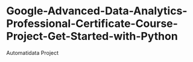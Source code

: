 # Google-Advanced-Data-Analytics-Professional-Certificate-Course-Project-Get-Started-with-Python
Automatidata Project 
